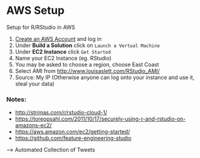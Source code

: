# AWS Setup 
Setup for R/RStudio in AWS

1. [Create an AWS Account](https://aws.amazon.com/) and log in  
2. Under **Build a Solution** click on `Launch a Vertual Machine`  
3. Under **EC2 Instance** click `Get Started`  
4. Name your EC2 Instance (eg. RStudio)  
5. You may be asked to choose a region, choose East Coast
6. Select AMI from http://www.louisaslett.com/RStudio_AMI/
7. Source: My IP (Otherwise anyone can log onto your instance and use it, steal your data)

### Notes:  
- http://strimas.com/r/rstudio-cloud-1/  
- https://toreopsahl.com/2011/10/17/securely-using-r-and-rstudio-on-amazons-ec2/  
- https://aws.amazon.com/ec2/getting-started/   
- https://github.com/feature-engineering-studio


--> Automated Collection of Tweets
